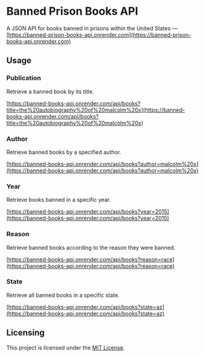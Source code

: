 # Banned Prison Books API
A JSON API for books banned in prisons within the United States — [https://banned-prison-books-api.onrender.com](https://banned-prison-books-api.onrender.com)

## Usage

### Publication
Retrieve a banned book by its title.

[https://banned-books-api.onrender.com/api/books?title=the%20autobiography%20of%20malcolm%20x](https://banned-books-api.onrender.com/api/books?title=the%20autobiography%20of%20malcolm%20x)

### Author
Retrieve banned books by a specified author.

[https://banned-books-api.onrender.com/api/books?author=malcolm%20x](https://banned-books-api.onrender.com/api/books?author=malcolm%20x)

### Year
Retrieve books banned in a specific year.

[https://banned-books-api.onrender.com/api/books?year=2015](https://banned-books-api.onrender.com/api/books?year=2015)

### Reason
Retrieve banned books according to the reason they were banned.

[https://banned-books-api.onrender.com/api/books?reason=race](https://banned-books-api.onrender.com/api/books?reason=race)

### State
Retrieve all banned books in a specific state.

[https://banned-books-api.onrender.com/api/books?state=az](https://banned-books-api.onrender.com/api/books?state=az)

## Licensing
This project is licensed under the [MIT License](https://github.com/tespin/banned-prison-book-api/blob/dev/LICENSE.md).